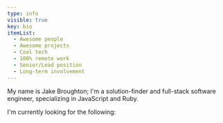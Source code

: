 ```yaml
---
type: info
visible: true
key: bio
itemList:
  - Awesome people
  - Awesome projects
  - Cool tech
  - 100% remote work
  - Senior/Lead position
  - Long-term involvement
---
```

My name is Jake Broughton; I'm a solution-finder and full-stack software engineer, specializing in JavaScript and Ruby.

I'm currently looking for the following:
